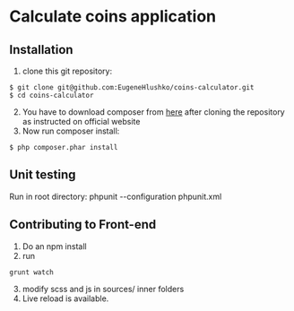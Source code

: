 # Calculate coins application

## Installation

1. clone this git repository:  
 ```
 $ git clone git@github.com:EugeneHlushko/coins-calculator.git
 $ cd coins-calculator
 ```
2. You have to download composer from [here](https://getcomposer.org/download/) after cloning the repository as
instructed on official website
3. Now run composer install:  
 ```
 $ php composer.phar install
 ```

## Unit testing
Run in root directory: phpunit --configuration phpunit.xml

## Contributing to Front-end
1. Do an npm install
2. run  
 ```
 grunt watch
 ```
3. modify scss and js in sources/ inner folders
4. Live reload is available.